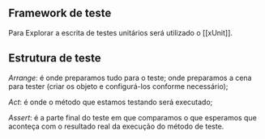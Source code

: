 ## Framework de teste
Para Explorar a escrita de testes unitários será utilizado o [[xUnit]].

## Estrutura de teste
*Arrange*: é onde preparamos tudo para o teste; onde preparamos a cena para tester (criar os objeto e configurá-los conforme necessário);

*Act*: é onde o método que estamos testando será executado;

*Assert*: é a parte final do teste em que comparamos o que esperamos que aconteça com o resultado real da execução do método de teste.

